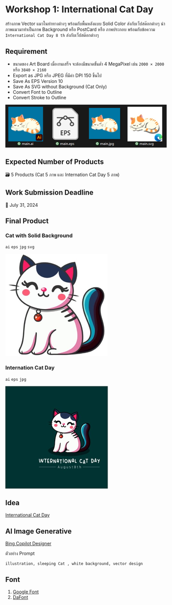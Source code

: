# Workshop 1: International Cat Day

สร้างภาพ Vector แมวในท่าทางต่างๆ พร้อมกับพื้นหลังแบบ Solid Color ส่งกับเว็ปสต๊อกต่างๆ
นำภาพแมวมาทำเป็นภาพ Background หรือ PostCard หรือ ภาพประกอบ พร้อมกับข้อความ `International Cat Day 8 th` ส่งกับเว็ปสต๊อกต่างๆ

## Requirement
* ขนาดของ Art Board เมื่องานเสร็จ จะต้องมีขนาดขั้นต่ำ 4 MegaPixel เช่น `2000 × 2000` หรือ `3840 × 2160`
* Export as JPG หรือ JPEG ที่มีค่า DPI 150 ขึ้นไป
* Save As EPS Version 10
* Save As SVG without Background (Cat Only)
* Convert Font to Outline
* Convert Stroke to Outline

![File Example](https://github.com/Pastelmood/vector-workshop-1/blob/main/img/submit-files.png)

## Expected Number of Products
🗃️ 5 Products (Cat 5 ภาพ และ Internation Cat Day 5 ภาพ)

## Work Submission Deadline
📅 July 31, 2024

## Final Product
### Cat with Solid Background
`ai` `eps` `jpg` `svg`

![Cat with Solid Background](https://github.com/Pastelmood/vector-workshop-1/blob/main/img/example-01.jpg)

### Internation Cat Day
`ai` `eps` `jpg`

![Cat with Solid Background](https://github.com/Pastelmood/vector-workshop-1/blob/main/img/example-02.jpg)

## Idea
[International Cat Day](https://www.shutterstock.com/search/internation-cat-day?image_type=vector)

## AI Image Generative
[Bing Copilot Designer](https://www.bing.com/images/create/)

ตัวอย่าง Prompt
```
illustration, sleeping Cat , white background, vector design
```

## Font
1. [Google Font](https://fonts.google.com/)
2. [DaFont](https://www.dafont.com/)